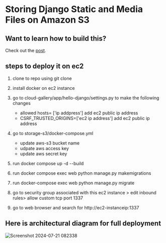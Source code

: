# Storing Django Static and Media Files on Amazon S3

## Want to learn how to build this?

Check out the [post](https://testdriven.io/blog/storing-django-static-and-media-files-on-amazon-s3/).

## steps to deploy it on ec2

1. clone to repo using git clone 

2. install docker on ec2 instance 

3. go to cloud-gallery/app/hello-django/settings.py to make the following changes 
    - allowed hosts= ['ip addpress'] add ec2 public ip address
    - CSRF_TRUSTED_ORIGINS=['ec2 ip address'] add ec2 public ip address
    
4. go to storage-s3/docker-compose.yml  
    - update aws-s3 bucket name 
    - udpate aws access key 
    - update aws secret key 

5. run docker compose up -d --build 

6. run docker compose exec web python manage.py makemigrations

7. run  docker-compose exec web python manage.py migrate

8. go to security group associated with this ec2 instance > edit inbound rules> allow custom tcp port 1337

9. go to web browser and search for http://ec2-instanceip:1337
    
## Here is architectural diagram for full deployment 

![Screenshot 2024-07-21 082338](https://github.com/user-attachments/assets/6547812d-4fdb-4382-ad9e-a53212cb1274)


